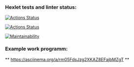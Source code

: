 ### Hexlet tests and linter status:
[![Actions Status](https://github.com/KIvanAn/python-project-lvl1/workflows/hexlet-check/badge.svg)](https://github.com/KIvanAn/python-project-lvl1/actions)

[![Actions Status](https://github.com/KIvanAn/python-project-lvl1/workflows/check-lint/badge.svg)](https://github.com/KIvanAn/python-project-lvl1/actions)

[![Maintainability](https://api.codeclimate.com/v1/badges/a99a88d28ad37a79dbf6/maintainability)](https://codeclimate.com/github/KIvanAn/python-project-lvl1/maintainability)

### Example work programm:
** https://asciinema.org/a/rm05FdsJzg2XKAZ8EFajbMZgT **